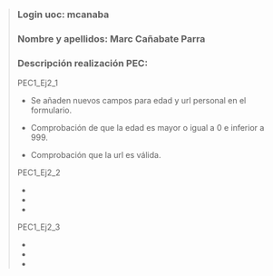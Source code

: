 >### Login uoc: mcanaba
>
>### Nombre y apellidos: Marc Cañabate Parra
>
>### Descripción realización PEC:
>
> PEC1_Ej2_1 
>
> - Se añaden nuevos campos para edad y url personal en el formulario.
> 
> - Comprobación de que la edad es mayor o igual a 0 e inferior a 999.
>
> - Comprobación que la url es válida.
>
> PEC1_Ej2_2 
>
> - 
> 
> - 
>
> - 
>
> PEC1_Ej2_3 
>
> - 
> 
> - 
>
> - 